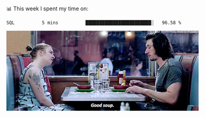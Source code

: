 📊 This week I spent my time on:
<!--START_SECTION:waka-->
```text
SQL          5 mins          ████████████████████████░   96.58 % 
```
<!--END_SECTION:waka-->


![](goodSoup.gif)
